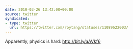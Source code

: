 ```yaml
---
date: 2010-03-26 13:42:08+00:00
source: twitter
syndicated:
- type: twitter
  url: https://twitter.com/roytang/statuses/11089622003/
---
```


Apparently, physics is hard: http://bit.ly/aAVkf6